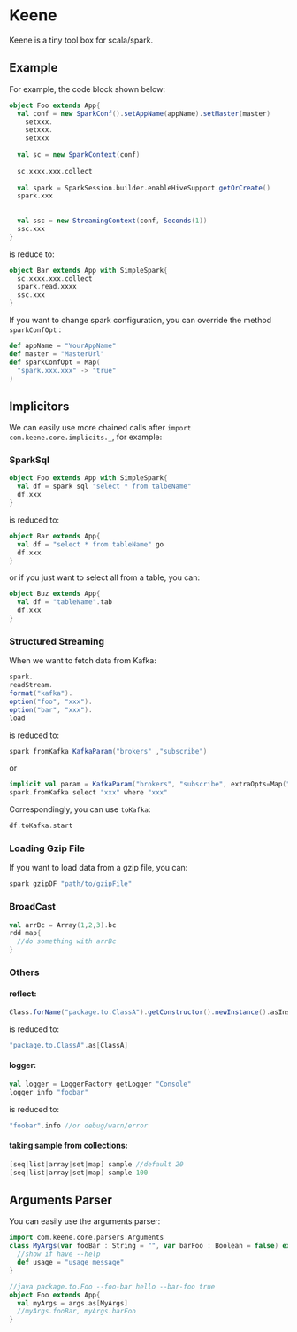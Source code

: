 # Keene
Keene is a tiny tool box for scala/spark.


## Example
For example, the code block shown below:
```scala
object Foo extends App{
  val conf = new SparkConf().setAppName(appName).setMaster(master)
    setxxx.
    setxxx.
    setxxx
    
  val sc = new SparkContext(conf)
  
  sc.xxxx.xxx.collect
  
  val spark = SparkSession.builder.enableHiveSupport.getOrCreate()
  spark.xxx
  
  
  val ssc = new StreamingContext(conf, Seconds(1))
  ssc.xxx
}
```
is reduce to:
```scala
object Bar extends App with SimpleSpark{
  sc.xxxx.xxx.collect
  spark.read.xxxx
  ssc.xxx
}
```
If you want to change spark configuration, you can override the method `sparkConfOpt` :
```scala
def appName = "YourAppName"
def master = "MasterUrl"
def sparkConfOpt = Map(
  "spark.xxx.xxx" -> "true"
)
```


## Implicitors
We can easily use more chained calls after `import com.keene.core.implicits._`, for example:
### SparkSql
```scala
object Foo extends App with SimpleSpark{
  val df = spark sql "select * from talbeName"
  df.xxx
}
``` 
is reduced to:
```scala
object Bar extends App{
  val df = "select * from tableName" go
  df.xxx
}
```
or if you just want to select all from a table, you can:
```scala
object Buz extends App{
  val df = "tableName".tab
  df.xxx
}
```
### Structured Streaming
When we want to fetch data from Kafka:
```scala
spark.
readStream.
format("kafka").
option("foo", "xxx").
option("bar", "xxx").
load
```
is reduced to:
```scala
spark fromKafka KafkaParam("brokers" ,"subscribe")
```
or
```scala
implicit val param = KafkaParam("brokers", "subscribe", extraOpts=Map("xxx" -> "xxx"))
spark.fromKafka select "xxx" where "xxx"
```
Correspondingly, you can use `toKafka`:
```scala
df.toKafka.start
```
### Loading Gzip File
If you want to load data from a gzip file, you can:
```scala
spark gzipDF "path/to/gzipFile"
```
### BroadCast
```scala
val arrBc = Array(1,2,3).bc
rdd map{
  //do something with arrBc
}
```
### Others
#### reflect:
```scala
Class.forName("package.to.ClassA").getConstructor().newInstance().asInstanceOf[ClassA]
```
is reduced to:
```scala
"package.to.ClassA".as[ClassA]
```
#### logger:
```scala
val logger = LoggerFactory getLogger "Console"
logger info "foobar"
```
is reduced to: 
```scala
"foobar".info //or debug/warn/error
```
#### taking sample from collections:
```scala
[seq|list|array|set|map] sample //default 20
[seq|list|array|set|map] sample 100
```
## Arguments Parser
You can easily use the arguments parser:
```scala
import com.keene.core.parsers.Arguments
class MyArgs(var fooBar : String = "", var barFoo : Boolean = false) extends Arguments{
  //show if have --help
  def usage = "usage message"
}

//java package.to.Foo --foo-bar hello --bar-foo true
object Foo extends App{
  val myArgs = args.as[MyArgs]
  //myArgs.fooBar, myArgs.barFoo
}
```
